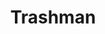 ---
pid: CH788
title: Trashman
location_transcription: Philly
zipcode: 
outside_phl: 
neighborhood: 
age: 
age_range: 
instagram: 
image_file_name: CH_788.jpg
proposal_transcription: 
topic: Figure,Philadelphia,Pop Culture
topic_summary: 0, 0, 0
type: 2D,Mural,Other No Form
keywords_other: Danny DeVito, It's Always Sunny in Philadelphia
credit: 
image_labels: 
twitter: 
facebook: 
permalink: "/monuments/ch788/"
layout: item-page
---